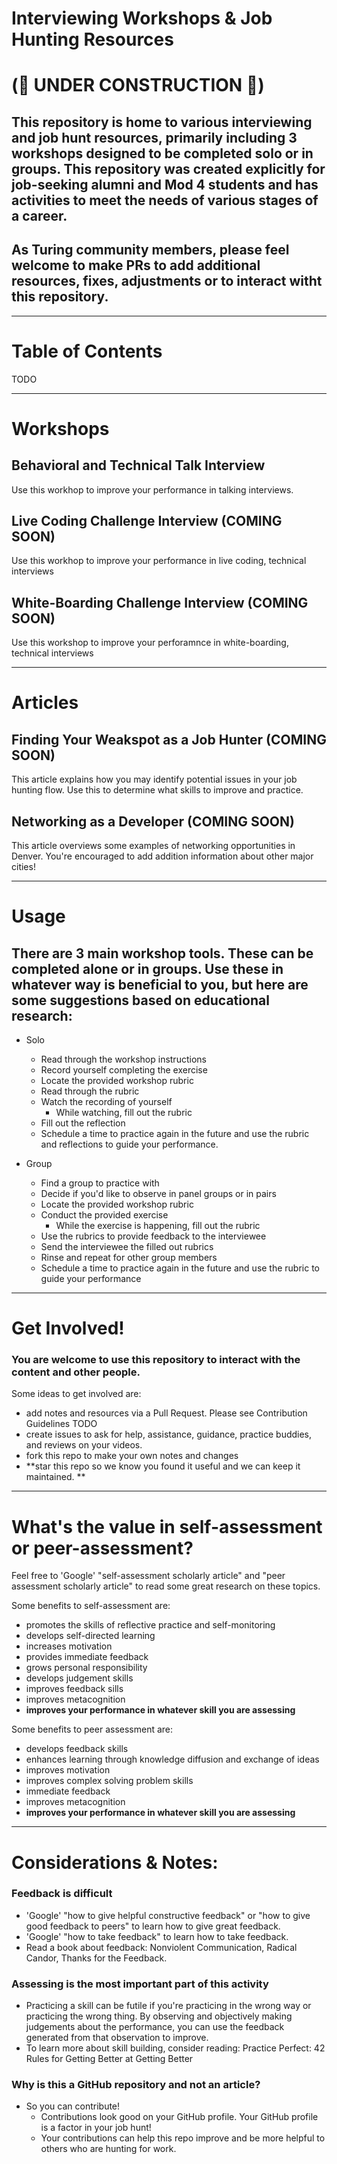 
# Interviewing Workshops & Job Hunting Resources 
# (🚧 UNDER CONSTRUCTION 🚧)

## This repository is home to various interviewing and job hunt resources, primarily including 3 workshops designed to be completed solo or in groups. This repository was created explicitly for job-seeking alumni and Mod 4 students and has activities to meet the needs of various stages of a career. 

## As Turing community members, please feel welcome to make PRs to add additional resources, fixes, adjustments or to interact witht this repository. 

---

# Table of Contents

TODO

---

# Workshops

## Behavioral and Technical Talk Interview

Use this workhop to improve your performance in talking interviews. 

## Live Coding Challenge Interview (COMING SOON)

Use this workhop to improve your performance in live coding, technical interviews

## White-Boarding Challenge Interview (COMING SOON)

Use this workshop to improve your perforamnce in white-boarding, technical interviews

---

# Articles

## Finding Your Weakspot as a Job Hunter (COMING SOON)

This article explains how you may identify potential issues in your job hunting flow. Use this to determine what skills to improve and practice.

## Networking as a Developer (COMING SOON)

This article overviews some examples of networking opportunities in Denver. You're encouraged to add addition information about other major cities! 

---

# Usage

## There are 3 main workshop tools. These can be completed alone or in groups. Use these in whatever way is beneficial to you, but here are some suggestions based on educational research: 

- Solo
  - Read through the workshop instructions
  - Record yourself completing the exercise
  - Locate the provided workshop rubric
  - Read through the rubric
  - Watch the recording of yourself
    - While watching, fill out the rubric
  - Fill out the reflection
  - Schedule a time to practice again in the future and use the rubric and reflections to guide your performance. 

- Group
  - Find a group to practice with
  - Decide if you'd like to observe in panel groups or in pairs
  - Locate the provided workshop rubric
  - Conduct the provided exercise
    - While the exercise is happening, fill out the rubric
  - Use the rubrics to provide feedback to the interviewee
  - Send the interviewee the filled out rubrics
  - Rinse and repeat for other group members
  - Schedule a time to practice again in the future and use the rubric to guide your performance

---

# Get Involved!

### You are welcome to use this repository to interact with the content and other people.

Some ideas to get involved are:

- add notes and resources via a Pull Request. Please see Contribution Guidelines TODO
- create issues to ask for help, assistance, guidance, practice buddies, and reviews on your videos. 
- fork this repo to make your own notes and changes
- **star this repo so we know you found it useful and we can keep it maintained. **

---

# What's the value in self-assessment or peer-assessment? 

Feel free to 'Google' "self-assessment scholarly article" and "peer assessment scholarly article" to read some great research on these topics. 

Some benefits to self-assessment are:

- promotes the skills of reflective practice and self-monitoring
- develops self-directed learning
- increases motivation
- provides immediate feedback
- grows personal responsibility
- develops judgement skills
- improves feedback sills
- improves metacognition
- **improves your performance in whatever skill you are assessing**

Some benefits to peer assessment are: 

- develops feedback skills
- enhances learning through knowledge diffusion and exchange of ideas
- improves motivation
- improves complex solving problem skills
- immediate feedback
- improves metacognition
- **improves your performance in whatever skill you are assessing**

---

# Considerations & Notes:

### Feedback is difficult

- 'Google' "how to give helpful constructive feedback" or "how to give good feedback to peers" to learn how to give great feedback.
- 'Google' "how to take feedback" to learn how to take feedback. 
- Read a book about feedback: Nonviolent Communication, Radical Candor, Thanks for the Feedback.

### Assessing is the most important part of this activity

- Practicing a skill can be futile if you're practicing in the wrong way or practicing the wrong thing. By observing and objectively making judgements about the performance, you can use the feedback generated from that observation to improve. 
- To learn more about skill building, consider reading: Practice Perfect: 42 Rules for Getting Better at Getting Better

### Why is this a GitHub repository and not an article? 

- So you can contribute! 
  - Contributions look good on your GitHub profile. Your GitHub profile is a factor in your job hunt!
  - Your contributions can help this repo improve and be more helpful to others who are hunting for work. 